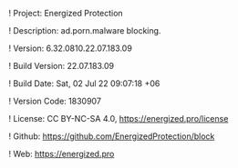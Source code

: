 ! Project: Energized Protection

! Description: ad.porn.malware blocking.

! Version: 6.32.0810.22.07.183.09

! Build Version: 22.07.183.09

! Build Date: Sat, 02 Jul 22 09:07:18 +06

! Version Code: 1830907

! License: CC BY-NC-SA 4.0, https://energized.pro/license

! Github: https://github.com/EnergizedProtection/block

! Web: https://energized.pro
